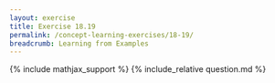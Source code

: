 ```yaml
---
layout: exercise
title: Exercise 18.19
permalink: /concept-learning-exercises/18-19/
breadcrumb: Learning from Examples
---
```


{% include mathjax_support %}
{% include_relative question.md %}

